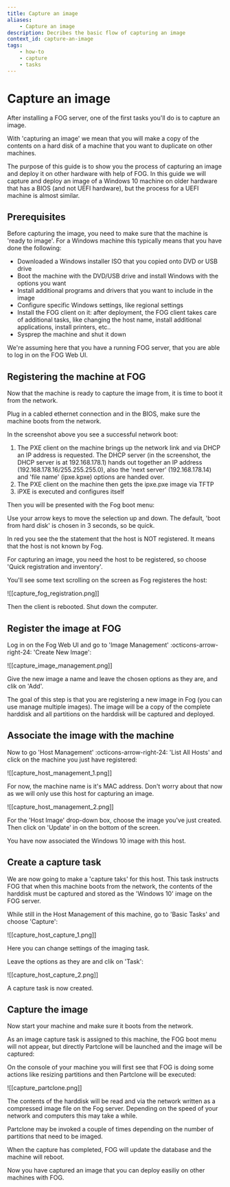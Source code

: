 ```yaml
---
title: Capture an image
aliases:
    - Capture an image
description: Decribes the basic flow of capturing an image
context_id: capture-an-image
tags:
    - how-to
    - capture
    - tasks
---
```


# Capture an image

After installing a FOG server, one of the first tasks you'll do is to
capture an image.

With 'capturing an image' we mean that you will make a copy of the
contents on a hard disk of a machine that you want to duplicate on other
machines.

The purpose of this guide is to show you the process of capturing an
image and deploy it on other hardware with help of FOG. In this guide we
will capture and deploy an image of a Windows 10 machine on older
hardware that has a BIOS (and not UEFI hardware), but the process for a
UEFI machine is almost similar.

## Prerequisites

Before capturing the image, you need to make sure that the machine is
'ready to image'. For a Windows machine this typically means that you
have done the following:

-   Downloaded a Windows installer ISO that you copied onto DVD or USB
    drive
-   Boot the machine with the DVD/USB drive and install Windows with the
    options you want
-   Install additional programs and drivers that you want to include in
    the image
-   Configure specific Windows settings, like regional settings
-   Install the FOG client on it: after deployment, the FOG client takes
    care of additional tasks, like changing the host name, install
    additional applications, install printers, etc..
-   Sysprep the machine and shut it down

We're assuming here that you have a running FOG server, that you are
able to log in on the FOG Web UI.

## Registering the machine at FOG

Now that the machine is ready to capture the image from, it is time to
boot it from the network.

Plug in a cabled ethernet connection and in the BIOS, make sure the
machine boots from the network.

In the screenshot above you see a successful network boot:

1.  The PXE client on the machine brings up the network link and via
    DHCP an IP address is requested. The DHCP server (in the screenshot,
    the DHCP server is at 192.168.178.1) hands out together an IP
    address (192.168.178.16/255.255.255.0), also the 'next server'
    (192.168.178.14) and 'file name' (ipxe.kpxe) options are handed
    over.
2.  The PXE client on the machine then gets the ipxe.pxe image via TFTP
3.  iPXE is executed and configures itself

Then you will be presented with the Fog boot menu:

Use your arrow keys to move the selection up and down. The default,
'boot from hard disk' is chosen in 3 seconds, so be quick.

In red you see the the statement that the host is NOT registered. It
means that the host is not known by Fog.

For capturing an image, you need the host to be registered, so choose
'Quick registration and inventory'.

You'll see some text scrolling on the screen as Fog registeres the
host:

![[capture_fog_registration.png]]

Then the client is rebooted. Shut down the computer.

## Register the image at FOG

Log in on the Fog Web UI and go to 'Image Management' :octicons-arrow-right-24: 'Create New
Image':

![[capture_image_management.png]]

Give the new image a name and leave the chosen options as they are, and
clik on 'Add'.

The goal of this step is that you are registering a new image in Fog
(you can use manage multiple images). The image will be a copy of the
complete harddisk and all partitions on the harddisk will be captured
and deployed.

## Associate the image with the machine

Now to go 'Host Management' :octicons-arrow-right-24: 'List All Hosts' and click on the
machine you just have registered:

![[capture_host_management_1.png]]

For now, the machine name is it's MAC address. Don't worry about that
now as we will only use this host for capturing an image.

![[capture_host_management_2.png]]

For the 'Host Image' drop-down box, choose the image you've just
created. Then click on 'Update' in on the bottom of the screen.

You have now associated the Windows 10 image with this host.

## Create a capture task

We are now going to make a 'capture taks' for this host. This task
instructs FOG that when this machine boots from the network, the
contents of the harddisk must be captured and stored as the 'Windows
10' image on the FOG server.

While still in the Host Management of this machine, go to 'Basic
Tasks' and choose 'Capture':

![[capture_host_capture_1.png]]

Here you can change settings of the imaging task.

Leave the options as they are and clik on 'Task':

![[capture_host_capture_2.png]]

A capture task is now created.

## Capture the image

Now start your machine and make sure it boots from the network.

As an image capture task is assigned to this machine, the FOG boot menu
will not appear, but directly Partclone will be launched and the image
will be captured:

On the console of your machine you will first see that FOG is doing some
actions like resizing partitions and then Partclone will be executed:

![[capture_partclone.png]]

The contents of the harddisk will be read and via the network written as
a compressed image file on the Fog server. Depending on the speed of
your network and computers this may take a while.

Partclone may be invoked a couple of times depending on the number of
partitions that need to be imaged.

When the capture has completed, FOG will update the database and the
machine will reboot.

Now you have captured an image that you can deploy easiliy on other
machines with FOG.
